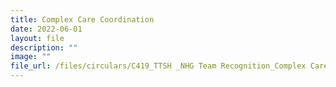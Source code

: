 ```yaml
---
title: Complex Care Coordination
date: 2022-06-01
layout: file
description: ""
image: ""
file_url: /files/circulars/C419_TTSH _NHG Team Recognition_Complex Care Coordination.pdf
---
```

